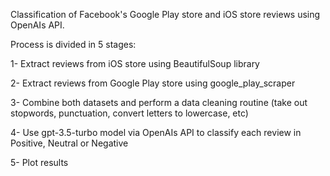 Classification of Facebook's Google Play store and iOS store reviews using OpenAIs API.

Process is divided in 5 stages:

1- Extract reviews from iOS store using BeautifulSoup library

2- Extract reviews from Google Play store using google_play_scraper

3- Combine both datasets and perform a data cleaning routine (take out stopwords, punctuation, convert letters to lowercase, etc)

4- Use gpt-3.5-turbo model via OpenAIs API to classify each review in Positive, Neutral or Negative

5- Plot results
